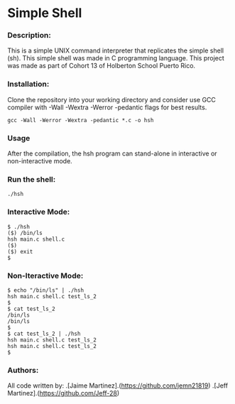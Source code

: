 # Simple Shell

### Description:

This is a simple UNIX command interpreter that replicates the simple shell (sh). This simple shell was made in C programming language.
This project was made as part of Cohort 13 of Holberton School Puerto Rico.

### Installation:

Clone the repository into your working directory and consider use GCC compiler with -Wall -Wextra -Werror -pedantic flags for best results.
	
	gcc -Wall -Werror -Wextra -pedantic *.c -o hsh

### Usage

After the compilation, the hsh program can stand-alone in interactive or non-interactive mode.

### Run the shell:

	./hsh

### Interactive Mode:

	$ ./hsh
	($) /bin/ls
	hsh main.c shell.c
	($)
	($) exit
	$

### Non-Iteractive Mode:

	$ echo "/bin/ls" | ./hsh
	hsh main.c shell.c test_ls_2
	$
	$ cat test_ls_2
	/bin/ls
	/bin/ls
	$
	$ cat test_ls_2 | ./hsh
	hsh main.c shell.c test_ls_2
	hsh main.c shell.c test_ls_2
	$

### Authors:

All code written by:
.[Jaime Martinez].(https://github.com/jemn21819)
.[Jeff Martinez].(https://github.com/Jeff-28)
